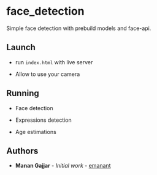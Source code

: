 # face_detection

Simple face detection with prebuild models and face-api.

## Launch

* run `index.html` with live server

* Allow to use your camera

## Running

* Face detection

* Expressions detection

* Age estimations

## Authors

* **Manan Gajjar** - *Initial work* - [emanant](https://github.com/emanant)
